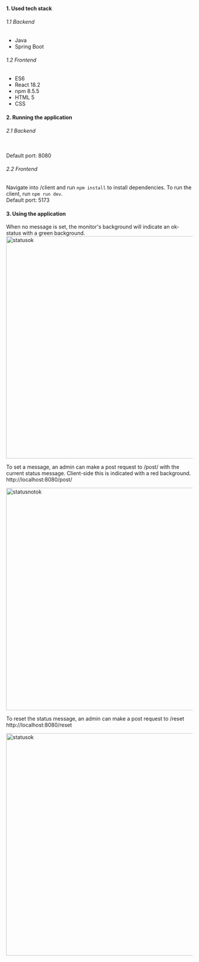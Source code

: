 #### 1. Used tech stack

###### 1.1 Backend
- Java
- Spring Boot
###### 1.2 Frontend
- ES6
- React 18.2
- npm 8.5.5
- HTML 5
- CSS

#### 2. Running the application

###### 2.1 Backend
<br>Default port: 8080

###### 2.2 Frontend
Navigate into /client and run `npm install` to install dependencies. To run the client, run `npm run dev`.
<br>Default port: 5173

#### 3. Using the application

When no message is set, the monitor's background will indicate an ok-status with a green background.
<img src="https://i.imgur.com/nu1MesM.png" alt="statusok" width="600"/>

To set a message, an admin can make a post request to /post/<message> with the current status message. Client-side this is indicated with a red background.
http://localhost:8080/post/<message>
  
<img src="https://i.imgur.com/CKWFpBu.png" alt="statusnotok" width="600"/>

To reset the status message, an admin can make a post request to /reset
http://localhost:8080/reset

<img src="https://i.imgur.com/stCAgAD.png" alt="statusok" width="600"/>


